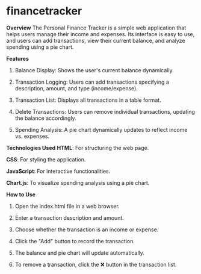 # financetracker

**Overview**
The Personal Finance Tracker is a simple web application that helps users manage their income and expenses. Its interface is easy to use, and users can add transactions, view their current balance, and analyze spending using a pie chart.

**Features**
1. Balance Display: Shows the user's current balance dynamically.

2. Transaction Logging: Users can add transactions specifying a description, amount, and type (income/expense).

3. Transaction List: Displays all transactions in a table format.

4. Delete Transactions: Users can remove individual transactions, updating the balance accordingly.

5. Spending Analysis: A pie chart dynamically updates to reflect income vs. expenses.

**Technologies Used**
 **HTML**: For structuring the web page.

 **CSS**: For styling the application.

 **JavaScript**: For interactive functionalities.

 **Chart.js**: To visualize spending analysis using a pie chart.

**How to Use**
1. Open the index.html file in a web browser.

2. Enter a transaction description and amount.

3. Choose whether the transaction is an income or expense.
 
4. Click the "Add" button to record the transaction.
 
5. The balance and pie chart will update automatically.
 
6. To remove a transaction, click the ❌ button in the transaction list.

